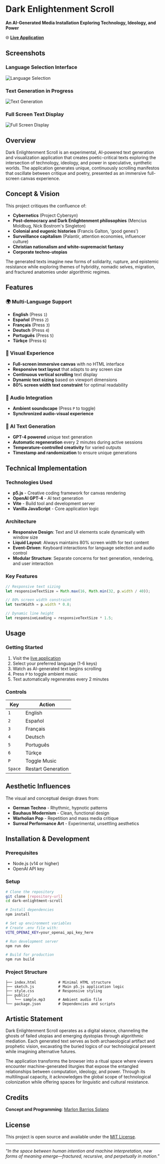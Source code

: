 # Dark Enlightenment Scroll

**An AI-Generated Media Installation Exploring Technology, Ideology, and Power**

🌐 **[Live Application](https://dark-enlightenment.vercel.app/)**

## Screenshots

### Language Selection Interface
![Language Selection](./public/Screenshot%202025-09-27%20at%2012.59.45%20PM.png)

### Text Generation in Progress
![Text Generation](./public/Screenshot%202025-09-27%20at%2012.59.53%20PM.png)

### Full Screen Text Display
![Full Screen Display](./public/Screenshot%202025-09-27%20at%201.00.53%20PM.png)

## Overview

Dark Enlightenment Scroll is an experimental, AI-powered text generation and visualization application that creates poetic-critical texts exploring the intersection of technology, ideology, and power in speculative, synthetic worlds. The application generates unique, continuously scrolling manifestos that oscillate between critique and poetry, presented as an immersive full-screen canvas experience.

## Concept & Vision

This project critiques the confluence of:
- **Cybernetics** (Project Cybersyn)
- **Post-democracy and Dark Enlightenment philosophies** (Mencius Moldbug, Nick Bostrom's Singleton)
- **Colonial and eugenic histories** (Francis Galton, 'good genes')
- **Surveillance capitalism** (Palantir, attention economies, influencer culture)
- **Christian nationalism and white-supremacist fantasy**
- **Corporate techno-utopias**

The generated texts imagine new forms of solidarity, rupture, and epistemic resistance while exploring themes of hybridity, nomadic selves, migration, and fractured anatomies under algorithmic regimes.

## Features

### 🌍 Multi-Language Support
- **English** (Press `1`)
- **Español** (Press `2`) 
- **Français** (Press `3`)
- **Deutsch** (Press `4`)
- **Português** (Press `5`)
- **Türkçe** (Press `6`)

### 🎨 Visual Experience
- **Full-screen immersive canvas** with no HTML interface
- **Responsive text layout** that adapts to any screen size
- **Continuous vertical scrolling** text display
- **Dynamic text sizing** based on viewport dimensions
- **80% screen width text constraint** for optimal readability

### 🎵 Audio Integration
- **Ambient soundscape** (Press `P` to toggle)
- **Synchronized audio-visual experience**

### 🤖 AI Text Generation
- **GPT-4 powered** unique text generation
- **Automatic regeneration** every 2 minutes during active sessions
- **Temperature-controlled creativity** for varied outputs
- **Timestamp and randomization** to ensure unique generations

## Technical Implementation

### Technologies Used
- **p5.js** - Creative coding framework for canvas rendering
- **OpenAI GPT-4** - AI text generation
- **Vite** - Build tool and development server
- **Vanilla JavaScript** - Core application logic

### Architecture
- **Responsive Design**: Text and UI elements scale dynamically with window size
- **Liquid Layout**: Always maintains 80% screen width for text content
- **Event-Driven**: Keyboard interactions for language selection and audio control
- **Modular Structure**: Separate concerns for text generation, rendering, and user interaction

### Key Features
```javascript
// Responsive text sizing
let responsiveTextSize = Math.max(16, Math.min(32, p.width / 40));

// 80% screen width constraint
let textWidth = p.width * 0.8;

// Dynamic line height
let responsiveLeading = responsiveTextSize * 1.5;
```

## Usage

### Getting Started
1. Visit the [live application](https://dark-enlightenment.vercel.app/)
2. Select your preferred language (1-6 keys)
3. Watch as AI-generated text begins scrolling
4. Press `P` to toggle ambient music
5. Text automatically regenerates every 2 minutes

### Controls
| Key | Action |
|-----|--------|
| `1` | English |
| `2` | Español |
| `3` | Français |
| `4` | Deutsch |
| `5` | Português |
| `6` | Türkçe |
| `P` | Toggle Music |
| `Space` | Restart Generation |

## Aesthetic Influences

The visual and conceptual design draws from:
- **German Techno** - Rhythmic, hypnotic patterns
- **Bauhaus Modernism** - Clean, functional design
- **Warholian Pop** - Repetition and mass media critique
- **Surreal Performance Art** - Experimental, unsettling aesthetics

## Installation & Development

### Prerequisites
- Node.js (v14 or higher)
- OpenAI API key

### Setup
```bash
# Clone the repository
git clone [repository-url]
cd dark-enlightment-scroll

# Install dependencies
npm install

# Set up environment variables
# Create .env file with:
VITE_OPENAI_KEY=your_openai_api_key_here

# Run development server
npm run dev

# Build for production
npm run build
```

### Project Structure
```
├── index.html          # Minimal HTML structure
├── sketch.js           # Main p5.js application logic
├── style.css           # Responsive styling
├── public/
│   └── sample.mp3      # Ambient audio file
└── package.json        # Dependencies and scripts
```

## Artistic Statement

Dark Enlightenment Scroll operates as a digital séance, channeling the ghosts of failed utopias and emerging dystopias through algorithmic mediation. Each generated text serves as both archaeological artifact and prophetic vision, excavating the buried logics of our technological present while imagining alternative futures.

The application transforms the browser into a ritual space where viewers encounter machine-generated liturgies that expose the entangled relationships between computation, ideology, and power. Through its multilingual capacity, it acknowledges the global scope of technological colonization while offering spaces for linguistic and cultural resistance.

## Credits

**Concept and Programming**: [Marlon Barrios Solano](https://linktr.ee/marlonbarriososolano)

## License

This project is open source and available under the [MIT License](LICENSE).

---

*"In the space between human intention and machine interpretation, new forms of meaning emerge—fractured, recursive, and perpetually in motion."*
